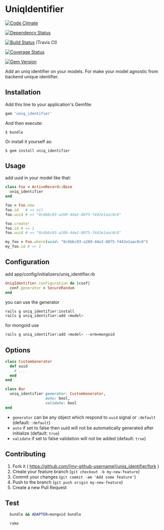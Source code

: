 # UniqIdentifier

[![Code Climate](https://codeclimate.com/github/FinalCAD/uniq_identifier.png)](https://codeclimate.com/github/FinalCAD/uniq_identifier)

[![Dependency Status](https://gemnasium.com/FinalCAD/uniq_identifier.png)](https://gemnasium.com/FinalCAD/uniq_identifier)

[![Build Status](https://travis-ci.org/FinalCAD/uniq_identifier.png?branch=master)](https://travis-ci.org/FinalCAD/uniq_identifier) (Travis CI)

[![Coverage Status](https://coveralls.io/repos/FinalCAD/uniq_identifier/badge.svg?branch=master)](https://coveralls.io/r/FinalCAD/uniq_identifier?branch=master)

[![Gem Version](https://badge.fury.io/rb/uniq_identifier.svg)](https://badge.fury.io/rb/uniq_identifier)

Add an uniq identifier on your models. For make your model agnostic from backend unique identifier.

## Installation

Add this line to your application's Gemfile:

```ruby
gem 'uniq_identifier'
```

And then execute:

    $ bundle

Or install it yourself as:

    $ gem install uniq_identifier

## Usage

add uuid in your model like that:

```ruby
class Foo < ActiveRecord::Base
  uniq_identifier
end
```

```ruby
foo = Foo.new
foo.id   # => nil
foo.uuid # => "0c6bbc03-a269-44e2-8075-f442e1aac0c8"
```

```ruby
foo.create!
foo.id # => 1
foo.uuid # => "0c6bbc03-a269-44e2-8075-f442e1aac0c8"
```

```ruby
my_foo = Foo.where(uuid: "0c6bbc03-a269-44e2-8075-f442e1aac0c8")
my_foo.id # => 1
```

## Configuration

add app/config/initializers/uniq_identifier.rb

```ruby
UniqIdentifier.configuration do |conf|
  conf.generator = SecureRandom
end
```

you can use the generator

```bash
rails g uniq_identifier:install
rails g uniq_identifier:add <model>
```
for mongoid use

```bash
rails g uniq_identifier:add <model> --orm=mongoid
```

## Options

```ruby
class CustomGenerator
  def uuid
    # ...
  end
end

class Bar
  uniq_identifier generator: CustomGenerator,
                  auto: bool,
                  validate: bool
end
```

* `generator` can be any object which respond to `uuid` signal or `:default` (default: `:default`)
* `auto` if set to false then uuid will not be automatically generated after initialize (default: `true`)
* `validate` if set to false validation will not be added (default: `true`)

## Contributing

1. Fork it ( https://github.com/[my-github-username]/uniq_identifier/fork )
2. Create your feature branch (`git checkout -b my-new-feature`)
3. Commit your changes (`git commit -am 'Add some feature'`)
4. Push to the branch (`git push origin my-new-feature`)
5. Create a new Pull Request

## Test

```bash
  bundle && ADAPTER=mongoid bundle
```

```bash
  rake
```
